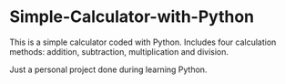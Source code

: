 # Simple-Calculator-with-Python
This is a simple calculator coded with Python. Includes four calculation methods: addition, subtraction, multiplication and division.

Just a personal project done during learning Python.
